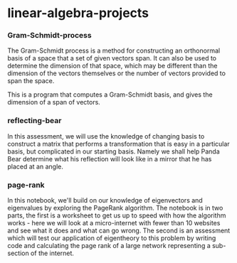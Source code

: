 # linear-algebra-projects

### Gram-Schmidt-process
The Gram-Schmidt process is a method for constructing an orthonormal  basis of a space that a set of given vectors span. It can also be used  to determine the dimension of that space, which may be different than  the dimension of the vectors themselves or the number of vectors provided to span the space.

This is a program that computes a  Gram-Schmidt basis, and gives the dimension of a span of vectors.

### reflecting-bear
In this assessment, we will use the knowledge of changing basis to construct a matrix that performs a transformation that is easy in a particular basis, but complicated in our starting basis. Namely we shall help Panda Bear determine what his reflection will look like in a mirror that he has placed at an angle.

### page-rank
In this notebook, we'll build on our knowledge of eigenvectors and eigenvalues by exploring the PageRank algorithm.
The notebook is in two parts, the first is a worksheet to get us up to speed with how the algorithm works - here we will look at a micro-internet with fewer than 10 websites and see what it does and what can go wrong.
The second is an assessment which will test our application of eigentheory to this problem by writing code and calculating the page rank of a large network representing a sub-section of the internet.
